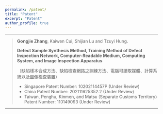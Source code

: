 ```yaml
---
permalink: /patent/
title: "Patent"
excerpt: "Patent"
author_profile: true
---
```



------

> **Gongjie Zhang**, Kaiwen Cui, Shijian Lu and Tzuyi Hung. 
>   
> **Defect Sample Synthesis Method, Training Method of Defect Inspection Network, Computer-Readable Medium, Computing System, and Image Inspection Apparatus**
>     
> （缺陷樣本合成方法、缺陷檢查網路之訓練方法、電腦可讀取媒體、計算系統以及圖像檢查裝置）
>   
> * Singapore Patent Number: 10202114457P (Under Review)
> * China Patent Number: 202111625352.2 (Under Review)
> * Taiwan, Penghu, Kinmen, and Matsu (Separate Customs Territory) Patent Number: 110149093 (Under Review)

------





